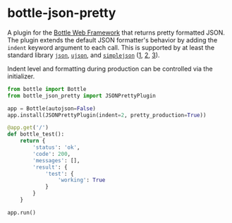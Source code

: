 # bottle-json-pretty #
A plugin for the [Bottle Web Framework](https://bottlepy.org) that returns pretty formatted JSON.
The plugin extends the default JSON formatter's behavior by adding the `indent` keyword argument to each call.
This is supported by at least the standard library [`json`][1], [`ujson`][2], and [`simplejson`][3] ([1][4], [2][5], [3][6]).

Indent level and formatting during production can be controlled via the initializer.

[1]: https://github.com/bottlepy/bottle/blob/533c2cd76039b4e22a5c36c0e97df82b37c63670/bottle.py#L84
[2]: https://github.com/bottlepy/bottle/blob/533c2cd76039b4e22a5c36c0e97df82b37c63670/bottle.py#L82
[3]: https://github.com/bottlepy/bottle/blob/8f9e66d4ab05ebd81a8ac50d9e265ef2e7d5066f/bottle.py#L109
[4]: https://docs.python.org/3/library/json.html#json.dumps
[5]: https://pypi.org/project/ujson/#indent
[6]: https://simplejson.readthedocs.io/en/latest/#simplejson.dumps

```python
from bottle import Bottle
from bottle_json_pretty import JSONPrettyPlugin

app = Bottle(autojson=False)
app.install(JSONPrettyPlugin(indent=2, pretty_production=True))

@app.get('/')
def bottle_test():
    return {
        'status': 'ok',
        'code': 200,
        'messages': [],
        'result': {
            'test': {
                'working': True
            }
        }
    }

app.run()
```